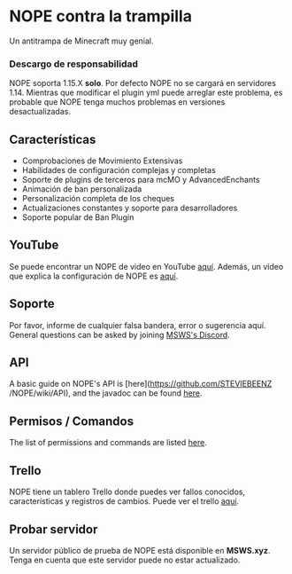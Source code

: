 # NOPE contra la trampilla

Un antitrampa de Minecraft muy genial.

### Descargo de responsabilidad

NOPE soporta 1.15.X **solo**. Por defecto NOPE no se cargará en servidores 1.14.
Mientras que modificar el plugin yml puede arreglar este problema, es probable
que NOPE tenga muchos problemas en versiones desactualizadas.

## Características

- Comprobaciones de Movimiento Extensivas
- Habilidades de configuración complejas y completas
- Soporte de plugins de terceros para mcMO y AdvancedEnchants
- Animación de ban personalizada
- Personalización completa de los cheques
- Actualizaciones constantes y soporte para desarrolladores
- Soporte popular de Ban Plugin

## YouTube

Se puede encontrar un NOPE de video en YouTube
[aquí](https://www.youtube.com/watch?v=QNumBz-Phwg). Además, un vídeo que
explica la configuración de NOPE es
[aquí](https://www.youtube.com/watch?v=XVuXKsJEAkQ).

## Soporte

Por favor, informe de cualquier falsa bandera, error o sugerencia aquí. General
questions can be asked by joining
[MSWS's Discord](https://nope.msws.xyz/discord).

## API

A basic guide on NOPE's API is \[here\](https://github.com/STEVIEBEENZ
/NOPE/wiki/API), and the javadoc can be found [here](http://docs.msws.xyz).

## Permisos / Comandos

The list of permissions and commands are listed
[here](https://github.com/STEVIEBEENZ/NOPE/wiki/Permissions).

## Trello

NOPE tiene un tablero Trello donde puedes ver fallos conocidos, características
y registros de cambios. Puede ver el trello
[aquí](https://nope.msws.xyz/trello).

## Probar servidor

Un servidor público de prueba de NOPE está disponible en **MSWS.xyz**. Tenga en
cuenta que este servidor puede no estar actualizado.
